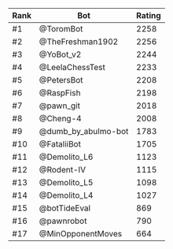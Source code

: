 Rank|Bot|Rating
---|---|---
#1|@ToromBot|2258
#2|@TheFreshman1902|2256
#3|@YoBot_v2|2244
#4|@LeelaChessTest|2233
#5|@PetersBot|2208
#6|@RaspFish|2198
#7|@pawn_git|2018
#8|@Cheng-4|2008
#9|@dumb_by_abulmo-bot|1783
#10|@FataliiBot|1705
#11|@Demolito_L6|1123
#12|@Rodent-IV|1115
#13|@Demolito_L5|1098
#14|@Demolito_L4|1027
#15|@botTideEval|869
#16|@pawnrobot|790
#17|@MinOpponentMoves|664
